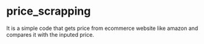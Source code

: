 # price_scrapping
It is a simple code that gets price from ecommerce website like amazon and compares it with the inputed price. 
